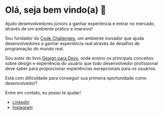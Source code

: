 # Olá, seja bem vindo(a) 👋

<p>
Ajudo desenvolvedores júniors a ganhar experiência e entrar no mercado, através de um ambiente prático e imersivo!

Sou fundador do [Code Challenges](https://www.codechallenges.com.r), um ambiente inovador que ajuda desenvolvedores a ganhar experiência real através de desafios de programação do mundo real.

Sou autor do livro [Design para Devs](https://www.designparadevs.com.br), onde ensino os principais conceitos sobre design e experiência do usuário que todo desenvolvedor profissional deve saber para proporcionar experiências excepcionais para os usuários.

Está com dificuldade para conseguir sua primeira oportunidade como desenvolvedor?

Entre em contato, eu posso te ajudar!
</p>

* [Linkedin](https://www.linkedin.com/in/d3vlopes)
* [Instagram](https://www.instagram.com/d3vlopes)
